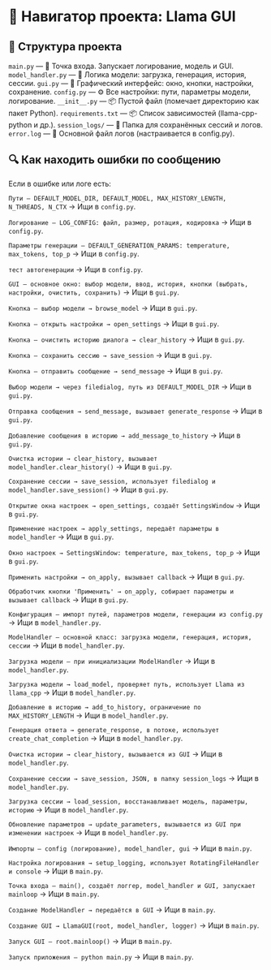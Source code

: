 # 🧭 Навигатор проекта: Llama GUI

## 📂 Структура проекта
`main.py` — 📌 Точка входа. Запускает логирование, модель и GUI.
`model_handler.py` — 🔧 Логика модели: загрузка, генерация, история, сессии.
`gui.py` — 🎨 Графический интерфейс: окно, кнопки, настройки, сохранение.
`config.py` — ⚙️ Все настройки: пути, параметры модели, логирование.
`__init__.py` — 📦 Пустой файл (помечает директорию как пакет Python).
`requirements.txt` — 📦 Список зависимостей (llama-cpp-python и др.).
`session_logs/` — 📁 Папка для сохранённых сессий и логов.
`error.log` — 📄 Основной файл логов (настраивается в config.py).

## 🔍 Как находить ошибки по сообщению
Если в ошибке или логе есть:

`Пути — DEFAULT_MODEL_DIR, DEFAULT_MODEL, MAX_HISTORY_LENGTH, N_THREADS, N_CTX`
→ Ищи в `config.py`.

`Логирование — LOG_CONFIG: файл, размер, ротация, кодировка`
→ Ищи в `config.py`.

`Параметры генерации — DEFAULT_GENERATION_PARAMS: temperature, max_tokens, top_p`
→ Ищи в `config.py`.

`тест автогенерации`
→ Ищи в `config.py`.

`GUI — основное окно: выбор модели, ввод, история, кнопки (выбрать, настройки, очистить, сохранить)`
→ Ищи в `gui.py`.

`Кнопка — выбор модели → browse_model`
→ Ищи в `gui.py`.

`Кнопка — открыть настройки → open_settings`
→ Ищи в `gui.py`.

`Кнопка — очистить историю диалога → clear_history`
→ Ищи в `gui.py`.

`Кнопка — сохранить сессию → save_session`
→ Ищи в `gui.py`.

`Кнопка — отправить сообщение → send_message`
→ Ищи в `gui.py`.

`Выбор модели → через filedialog, путь из DEFAULT_MODEL_DIR`
→ Ищи в `gui.py`.

`Отправка сообщения → send_message, вызывает generate_response`
→ Ищи в `gui.py`.

`Добавление сообщения в историю → add_message_to_history`
→ Ищи в `gui.py`.

`Очистка истории → clear_history, вызывает model_handler.clear_history()`
→ Ищи в `gui.py`.

`Сохранение сессии → save_session, использует filedialog и model_handler.save_session()`
→ Ищи в `gui.py`.

`Открытие окна настроек → open_settings, создаёт SettingsWindow`
→ Ищи в `gui.py`.

`Применение настроек → apply_settings, передаёт параметры в model_handler`
→ Ищи в `gui.py`.

`Окно настроек → SettingsWindow: temperature, max_tokens, top_p`
→ Ищи в `gui.py`.

`Применить настройки → on_apply, вызывает callback`
→ Ищи в `gui.py`.

`Обработчик кнопки 'Применить' → on_apply, собирает параметры и вызывает callback`
→ Ищи в `gui.py`.

`Конфигурация — импорт путей, параметров модели, генерации из config.py`
→ Ищи в `model_handler.py`.

`ModelHandler — основной класс: загрузка модели, генерация, история, сессии`
→ Ищи в `model_handler.py`.

`Загрузка модели — при инициализации ModelHandler`
→ Ищи в `model_handler.py`.

`Загрузка модели → load_model, проверяет путь, использует Llama из llama_cpp`
→ Ищи в `model_handler.py`.

`Добавление в историю → add_to_history, ограничение по MAX_HISTORY_LENGTH`
→ Ищи в `model_handler.py`.

`Генерация ответа → generate_response, в потоке, использует create_chat_completion`
→ Ищи в `model_handler.py`.

`Очистка истории → clear_history, вызывается из GUI`
→ Ищи в `model_handler.py`.

`Сохранение сессии → save_session, JSON, в папку session_logs`
→ Ищи в `model_handler.py`.

`Загрузка сессии → load_session, восстанавливает модель, параметры, историю`
→ Ищи в `model_handler.py`.

`Обновление параметров → update_parameters, вызывается из GUI при изменении настроек`
→ Ищи в `model_handler.py`.

`Импорты — config (логирование), model_handler, gui`
→ Ищи в `main.py`.

`Настройка логирования → setup_logging, использует RotatingFileHandler и console`
→ Ищи в `main.py`.

`Точка входа — main(), создаёт логгер, model_handler и GUI, запускает mainloop`
→ Ищи в `main.py`.

`Создание ModelHandler → передаётся в GUI`
→ Ищи в `main.py`.

`Создание GUI → LlamaGUI(root, model_handler, logger)`
→ Ищи в `main.py`.

`Запуск GUI — root.mainloop()`
→ Ищи в `main.py`.

`Запуск приложения — python main.py`
→ Ищи в `main.py`.